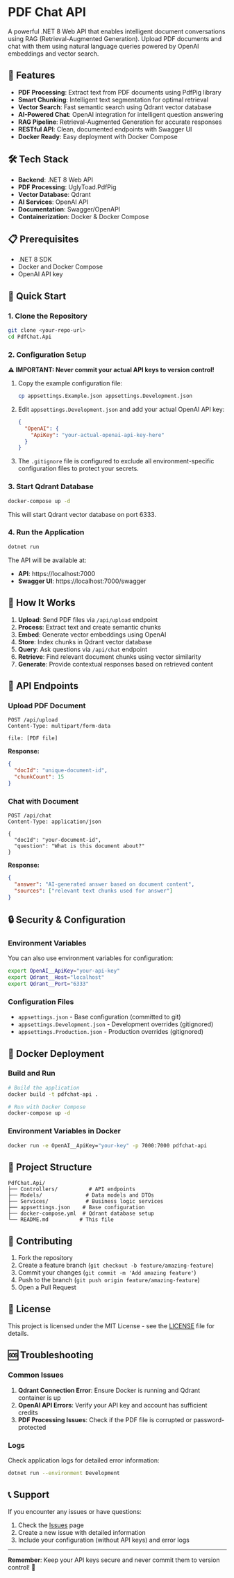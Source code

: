 # PDF Chat API

A powerful .NET 8 Web API that enables intelligent document conversations using RAG (Retrieval-Augmented Generation). Upload PDF documents and chat with them using natural language queries powered by OpenAI embeddings and vector search.

## 🚀 Features

- **PDF Processing**: Extract text from PDF documents using PdfPig library
- **Smart Chunking**: Intelligent text segmentation for optimal retrieval
- **Vector Search**: Fast semantic search using Qdrant vector database
- **AI-Powered Chat**: OpenAI integration for intelligent question answering
- **RAG Pipeline**: Retrieval-Augmented Generation for accurate responses
- **RESTful API**: Clean, documented endpoints with Swagger UI
- **Docker Ready**: Easy deployment with Docker Compose

## 🛠️ Tech Stack

- **Backend**: .NET 8 Web API
- **PDF Processing**: UglyToad.PdfPig
- **Vector Database**: Qdrant
- **AI Services**: OpenAI API
- **Documentation**: Swagger/OpenAPI
- **Containerization**: Docker & Docker Compose

## 📋 Prerequisites

- .NET 8 SDK
- Docker and Docker Compose
- OpenAI API key

## 🚀 Quick Start

### 1. Clone the Repository

```bash
git clone <your-repo-url>
cd PdfChat.Api
```

### 2. Configuration Setup

**⚠️ IMPORTANT: Never commit your actual API keys to version control!**

1. Copy the example configuration file:
   ```bash
   cp appsettings.Example.json appsettings.Development.json
   ```

2. Edit `appsettings.Development.json` and add your actual OpenAI API key:
   ```json
   {
     "OpenAI": {
       "ApiKey": "your-actual-openai-api-key-here"
     }
   }
   ```

3. The `.gitignore` file is configured to exclude all environment-specific configuration files to protect your secrets.

### 3. Start Qdrant Database

```bash
docker-compose up -d
```

This will start Qdrant vector database on port 6333.

### 4. Run the Application

```bash
dotnet run
```

The API will be available at:
- **API**: https://localhost:7000
- **Swagger UI**: https://localhost:7000/swagger

## 📖 How It Works

1. **Upload**: Send PDF files via `/api/upload` endpoint
2. **Process**: Extract text and create semantic chunks
3. **Embed**: Generate vector embeddings using OpenAI
4. **Store**: Index chunks in Qdrant vector database
5. **Query**: Ask questions via `/api/chat` endpoint
6. **Retrieve**: Find relevant document chunks using vector similarity
7. **Generate**: Provide contextual responses based on retrieved content

## 🔌 API Endpoints

### Upload PDF Document
```http
POST /api/upload
Content-Type: multipart/form-data

file: [PDF file]
```

**Response:**
```json
{
  "docId": "unique-document-id",
  "chunkCount": 15
}
```

### Chat with Document
```http
POST /api/chat
Content-Type: application/json

{
  "docId": "your-document-id",
  "question": "What is this document about?"
}
```

**Response:**
```json
{
  "answer": "AI-generated answer based on document content",
  "sources": ["relevant text chunks used for answer"]
}
```

## 🔒 Security & Configuration

### Environment Variables
You can also use environment variables for configuration:

```bash
export OpenAI__ApiKey="your-api-key"
export Qdrant__Host="localhost"
export Qdrant__Port="6333"
```

### Configuration Files
- `appsettings.json` - Base configuration (committed to git)
- `appsettings.Development.json` - Development overrides (gitignored)
- `appsettings.Production.json` - Production overrides (gitignored)

## 🐳 Docker Deployment

### Build and Run
```bash
# Build the application
docker build -t pdfchat-api .

# Run with Docker Compose
docker-compose up -d
```

### Environment Variables in Docker
```bash
docker run -e OpenAI__ApiKey="your-key" -p 7000:7000 pdfchat-api
```

## 📁 Project Structure

```
PdfChat.Api/
├── Controllers/          # API endpoints
├── Models/              # Data models and DTOs
├── Services/            # Business logic services
├── appsettings.json    # Base configuration
├── docker-compose.yml  # Qdrant database setup
└── README.md          # This file
```

## 🤝 Contributing

1. Fork the repository
2. Create a feature branch (`git checkout -b feature/amazing-feature`)
3. Commit your changes (`git commit -m 'Add amazing feature'`)
4. Push to the branch (`git push origin feature/amazing-feature`)
5. Open a Pull Request

## 📝 License

This project is licensed under the MIT License - see the [LICENSE](LICENSE) file for details.

## 🆘 Troubleshooting

### Common Issues

1. **Qdrant Connection Error**: Ensure Docker is running and Qdrant container is up
2. **OpenAI API Errors**: Verify your API key and account has sufficient credits
3. **PDF Processing Issues**: Check if the PDF file is corrupted or password-protected

### Logs
Check application logs for detailed error information:
```bash
dotnet run --environment Development
```

## 📞 Support

If you encounter any issues or have questions:
1. Check the [Issues](../../issues) page
2. Create a new issue with detailed information
3. Include your configuration (without API keys) and error logs

---

**Remember**: Keep your API keys secure and never commit them to version control! 🔐
